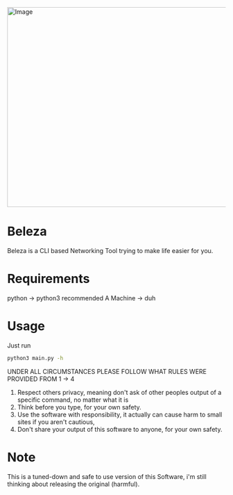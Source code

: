 <img width="789" height="460" alt="Image" src="https://github.com/user-attachments/assets/0ac624f9-4c0a-47d3-80de-46a92e119a93" />

# Beleza
Beleza is a CLI based Networking Tool trying to make life easier for you.

# Requirements
python -> python3 recommended
A Machine -> duh

# Usage
Just run
```bash
python3 main.py -h
```

UNDER ALL CIRCUMSTANCES PLEASE FOLLOW WHAT RULES WERE PROVIDED FROM 1 -> 4

1) Respect others privacy, meaning don't ask of other peoples output of a specific command, no matter what it is
2) Think before you type, for your own safety.
3) Use the software with responsibility, it actually can cause harm to small sites if you aren't cautious,
4) Don't share your output of this software to anyone, for your own safety.

# Note
This is a tuned-down and safe to use version of this Software, i'm still thinking about releasing the original (harmful).
